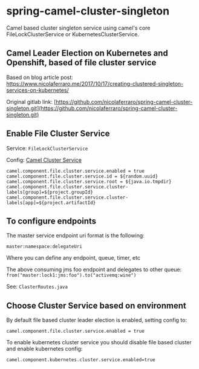 # spring-camel-cluster-singleton
Camel based cluster singleton service using camel's core FileLockClusterService or KubernetesClusterService.


## Camel Leader Election on Kubernetes and Openshift, based of file cluster service

Based on blog article post: https://www.nicolaferraro.me/2017/10/17/creating-clustered-singleton-services-on-kubernetes/

Original gitlab link: [https://github.com/nicolaferraro/spring-camel-cluster-singleton.git](https://github.com/nicolaferraro/spring-camel-cluster-singleton.git)

## Enable File Cluster Service

Service: ```FileLockClusterService```

Config:  [Camel Cluster Service](https://camel.apache.org/manual/latest/clustering.html)

```
camel.component.file.cluster.service.enabled = true
camel.component.file.cluster.service.id = ${random.uuid}
camel.component.file.cluster.service.root = ${java.io.tmpdir}
camel.component.file.cluster.service.cluster-labels[group]=${project.groupId}
camel.component.file.cluster.service.cluster-labels[app]=${project.artifactId}
```

## To configure endpoints

The master service endpoint uri format is the following:

```master:namespace:delegateUri```

Where you can define any endpoint, queue, timer, etc

The above consuming jms foo endpoint and delegates to other queue:
```from("master:lock1:jms:foo").to("activemq:wine")```

See: ```ClasterRoutes.java```

## Choose Cluster Service based on environment

By default file based cluster leader election is enabled, setting config to:

```camel.component.file.cluster.service.enabled = true```

To enable kubernetes cluster service you should disable file based cluster
and enable kubernetes config:

```camel.component.kubernetes.cluster.service.enabled=true```


